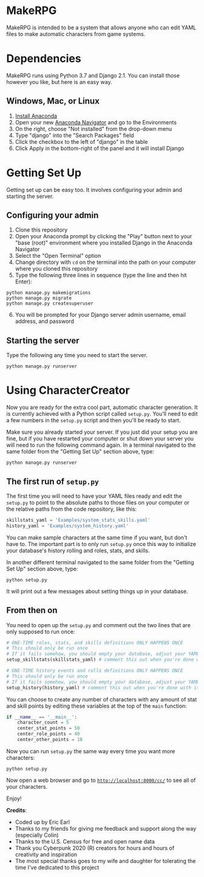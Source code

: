 # MakeRPG

MakeRPG is intended to be a system that allows anyone who can edit YAML files to make automatic characters from game systems.

# Dependencies

MakeRPG runs using Python 3.7 and Django 2.1.  You can install those however you like, but here is an easy way.

## Windows, Mac, or Linux

1. [Install Anaconda](https://docs.anaconda.com/anaconda/install/)
1. Open your new [Anaconda Navigator](https://docs.anaconda.com/anaconda/navigator/) and go to the Environments
1. On the right, choose "Not installed" from the drop-down menu
1. Type "django" into the "Search Packages" field
1. Click the checkbox to the left of "django" in the table
1. Click Apply in the bottom-right of the panel and it will install Django

# Getting Set Up

Getting set up can be easy too.  It involves configuring your admin and starting the server.

## Configuring your admin

1. Clone this repository
2. Open your Anaconda prompt by clicking the "Play" button next to your "base (root)" environment where you installed Django in the Anaconda Navigator
3. Select the "Open Terminal" option
4. Change directory with `cd` on the terminal into the path on your computer where you cloned this repository
5. Type the following three lines in sequence (type the line and then hit Enter):

```
python manage.py makemigrations
python manage.py migrate
python manage.py createsuperuser
```

6. You will be prompted for your Django server admin username, email address, and password

## Starting the server

Type the following any time you need to start the server.

```
python manage.py runserver
```

# Using CharacterCreator

Now you are ready for the extra cool part, automatic character generation.  It is currently achieved with a Python script called `setup.py`.  You'll need to edit a few numbers in the `setup.py` script and then you'll be ready to start.

Make sure you already started your server.  If you just did your setup you are fine, but if you have restarted your computer or shut down your server you will need to run the following command again.  In a terminal navigated to the same folder from the "Getting Set Up" section above, type:

```
python manage.py runserver
```

## The first run of `setup.py`

The first time you will need to have your YAML files ready and edit the `setup.py` to point to the absolute paths to those files on your computer or the relative paths from the code repository, like this:

```python
skillstats_yaml = 'Examples/system_stats_skills.yaml'
history_yaml = 'Examples/system_history.yaml'
```

You can make sample characters at the same time if you want, but don't have to.  The important part is to only run `setup.py` once this way to initialize your database's history rolling and roles, stats, and skills.

In another different terminal navigated to the same folder from the "Getting Set Up" section above, type:

```
python setup.py
```

It will print out a few messages about setting things up in your database.

## From then on

You need to open up the `setup.py` and comment out the two lines that are only supposed to run once:

```python
# ONE-TIME roles, stats, and skills definitions ONLY HAPPENS ONCE
# This should only be run once
# If it fails somehow, you should empty your database, adjust your YAML's, and try again
setup_skillstats(skillstats_yaml) # comment this out when you're done with it

# ONE-TIME history events and rolls definitions ONLY HAPPENS ONCE
# This should only be run once
# If it fails somehow, you should empty your database, adjust your YAML's, and try again
setup_history(history_yaml) # comment this out when you're done with it
```

You can choose to create any number of characters with any amount of stat and skill points by editing these variables at the top of the `main` function:

```python
if __name__ == '__main__':
    character_count = 5
    center_stat_points = 50
    center_role_points = 40
    center_other_points = 10
```

Now you can run `setup.py` the same way every time you want more characters:

```
python setup.py
```

Now open a web browser and go to [`http://localhost:8000/cc/`](http://localhost:8000/cc/) to see all of your characters.

Enjoy!

**Credits**:

- Coded up by Eric Earl
- Thanks to my friends for giving me feedback and support along the way (especially Colin)
- Thanks to the U.S. Census for free and open name data
- Thank you Cyberpunk 2020 (R) creators for hours and hours of creativity and inspiration
- The most special thanks goes to my wife and daughter for tolerating the time I've dedicated to this project
